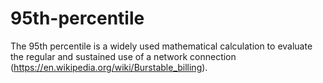 # 95th-percentile
The 95th percentile is a widely used mathematical calculation to evaluate the regular and sustained use of a network connection (https://en.wikipedia.org/wiki/Burstable_billing). 
